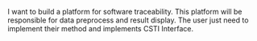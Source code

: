 I want to build a platform for software traceability. 
This platform will be responsible for data preprocess and result display.
The user just need to implement their method and implements CSTI Interface.

